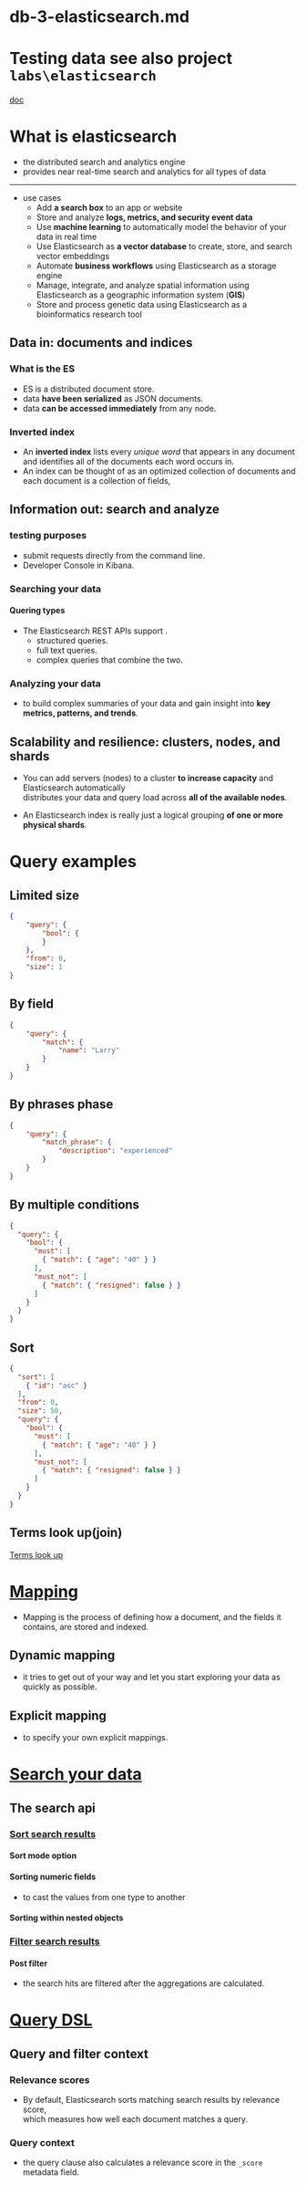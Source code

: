 # db-3-elasticsearch.md

# Testing data see also project `labs\elasticsearch`

[doc](https://www.elastic.co/guide/en/elasticsearch/reference/current/elasticsearch-intro.html)

# What is elasticsearch

- the distributed search and analytics engine
- provides near real-time search and analytics for all types of data

----------

- use cases
  - Add **a search box** to an app or website
  - Store and analyze **logs, metrics, and security event data**
  - Use **machine learning** to automatically model the behavior of your data in real time
  - Use Elasticsearch as **a vector database** to create, store, and search vector embeddings
  - Automate **business workflows** using Elasticsearch as a storage engine
  - Manage, integrate, and analyze spatial information using Elasticsearch as a geographic information system (**GIS**)
  - Store and process genetic data using Elasticsearch as a bioinformatics research tool


## Data in: documents and indices

### What is the ES

- ES is a distributed document store.
- data **have been serialized** as JSON documents.
- data **can be accessed immediately** from any node.
  
### Inverted index

- An **inverted index** lists every *unique word* that appears in any document and identifies all of the documents each word occurs in.
- An index can be thought of as an optimized collection of documents and each document is a collection of fields,


## Information out: search and analyze

### testing purposes

- submit requests directly from the command line.
- Developer Console in Kibana.


### Searching your data
#### Quering types
- The Elasticsearch REST APIs support .
  - structured queries.
  - full text queries.
  - complex queries that combine the two.

### Analyzing your data

- to build complex summaries of your data and gain insight into **key metrics, patterns, and trends**.

## Scalability and resilience: clusters, nodes, and shards

- You can add servers (nodes) to a cluster **to increase capacity** and Elasticsearch automatically  
  distributes your data and query load across **all of the available nodes**.

- An Elasticsearch index is really just a logical grouping **of one or more physical shards**.

# Query examples

## Limited size
```json
{
    "query": {
        "bool": {
        }
    },
    "from": 0,
    "size": 1
}
```

## By field
```json
{
    "query": {
        "match": {
            "name": "Larry"
        }
    }
}
```

## By phrases phase
```json
{
    "query": {
        "match_phrase": {
            "description": "experienced"
        }
    }
}
```

## By multiple conditions 
```json
{
  "query": {
    "bool": {
      "must": [
        { "match": { "age": "40" } }
      ],
      "must_not": [
        { "match": { "resigned": false } }
      ]
    }
  }
}
```

## Sort
```json
{
  "sort": [
    { "id": "asc" }
  ],
  "from": 0,
  "size": 50,
  "query": {
    "bool": {
      "must": [
        { "match": { "age": "40" } }
      ],
      "must_not": [
        { "match": { "resigned": false } }
      ]
    }
  }
}
```

## Terms look up(join)
[Terms look up](https://blog.csdn.net/UbuntuTouch/article/details/112857984)

# [Mapping](https://www.elastic.co/guide/en/elasticsearch/reference/current/mapping.html)

- Mapping is the process of defining how a document, and the fields it contains, are stored and indexed.

## Dynamic mapping

- it tries to get out of your way and let you start exploring your data as quickly as possible.

## Explicit mapping

- to specify your own explicit mappings.



# [Search your data](https://www.elastic.co/guide/en/elasticsearch/reference/current/search-with-elasticsearch.html)

## The search api

### [Sort search results](https://www.elastic.co/guide/en/elasticsearch/reference/current/sort-search-results.html#sort-search-results)

#### Sort mode option

#### Sorting numeric fields
- to cast the values from one type to another

#### Sorting within nested objects

### [Filter search results](https://www.elastic.co/guide/en/elasticsearch/reference/current/filter-search-results.html)

#### Post filter

- the search hits are filtered after the aggregations are calculated.

# [Query DSL](https://www.elastic.co/guide/en/elasticsearch/reference/current/query-dsl.html)

## Query and filter context

### Relevance scores
- By default, Elasticsearch sorts matching search results by relevance score,   
  which measures how well each document matches a query.

### Query context

- the query clause also calculates a relevance score in the `_score` metadata field.
